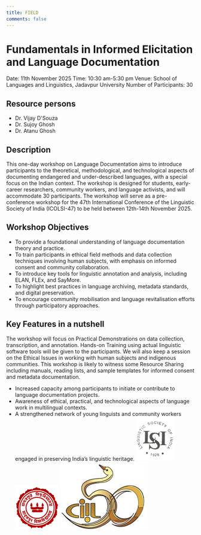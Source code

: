 ```yaml
---
title: FIELD
comments: false
---
```

# Fundamentals in Informed Elicitation and Language Documentation

Date: 11th November 2025
Time: 10:30 am-5:30 pm
Venue: School of Languages and Linguistics, Jadavpur University
Number of Participants: 30

## Resource persons
- Dr. Vijay D'Souza
- Dr. Sujoy Ghosh
- Dr. Atanu Ghosh

## Description
This one-day workshop on Language Documentation aims to introduce participants to the theoretical, methodological, and technological aspects of documenting endangered and under-described languages, with a special focus on the Indian context. The workshop is designed for students, early-career researchers, community workers, and language activists, and will accommodate 30 participants. The workshop will serve as a pre-conference workshop for the 47th International Conference of the Linguistic Society of India (ICOLSI-47) to be held between 12th-14th November 2025.

## Workshop Objectives
- To provide a foundational understanding of language documentation theory and practice.
- To train participants in ethical field methods and data collection techniques involving human
subjects, with emphasis on informed consent and community collaboration.
- To introduce key tools for linguistic annotation and analysis, including ELAN, FLEx, and
SayMore.
- To highlight best practices in language archiving, metadata standards, and digital preservation.
- To encourage community mobilisation and language revitalisation efforts through participatory
approaches.

## Key Features in a nutshell
The workshop will focus on Practical Demonstrations on data collection, transcription, and annotation. Hands-on Training using actual linguistic software tools will be given to the participants. We will also keep a session on the Ethical Issues in working with human subjects and indigenous communities. This workshop is likely to witness some Resource Sharing including manuals, reading lists, and sample templates for informed consent and metadata documentation.

- Increased capacity among participants to initiate or contribute to language documentation
projects.
- Awareness of ethical, practical, and technological aspects of language work in
multilingual contexts.
- A strengthened network of young linguists and community workers engaged in
preserving India’s linguistic heritage.
![Linguistic Society of India](/assets/images/LSI_logo.png)
![Jadavpur University](/assets/images/JU_logo.png)
![Central Institute of Indian Languages](/assets/images/ciil.png)



